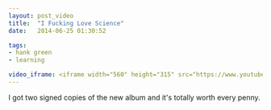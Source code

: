 ```yaml
---
layout: post_video
title:  "I Fucking Love Science"
date:   2014-06-25 01:30:52

tags:
- hank green
- learning

video_iframe: <iframe width="560" height="315" src="https://www.youtube.com/embed/RECuQaaGGfA" frameborder="0" allowfullscreen></iframe>
---
```


I got two signed copies of the new album and it's totally worth every penny.